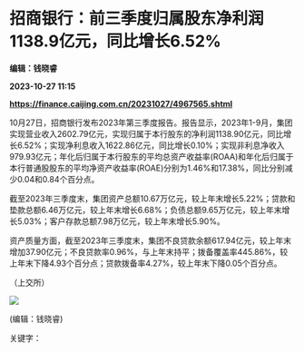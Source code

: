 # 招商银行：前三季度归属股东净利润1138.9亿元，同比增长6.52%
**编辑：钱晓睿**

**2023-10-27 11:15**

**https://finance.caijing.com.cn/20231027/4967565.shtml**

10月27日，招商银行发布2023年第三季度报告。报告显示，2023年1-9月，集团实现营业收入2602.79亿元，实现归属于本行股东的净利润1138.90亿元，同比增长6.52%；实现净利息收入1622.86亿元，同比增长0.10%；实现非利息净收入979.93亿元；年化后归属于本行股东的平均总资产收益率(ROAA)和年化后归属于本行普通股股东的平均净资产收益率(ROAE)分别为1.46%和17.38%，同比分别减少0.04和0.84个百分点。

截至2023年三季度末，集团资产总额10.67万亿元，较上年末增长5.22%；贷款和垫款总额6.46万亿元，较上年末增长6.68%；负债总额9.65万亿元，较上年末增长5.03%；客户存款总额7.98万亿元，较上年末增长5.90%。

资产质量方面，截至2023年三季度末，集团不良贷款余额617.94亿元，较上年末增加37.90亿元；不良贷款率0.96%，与上年末持平；拨备覆盖率445.86%，较上年末下降4.93个百分点；贷款拨备率4.27%，较上年末下降0.05个百分点。

（上交所）

![](https://tx1.cdn.caijing.com.cn/2014-03-27/114048455.jpg)

(编辑：钱晓睿)

关键字：